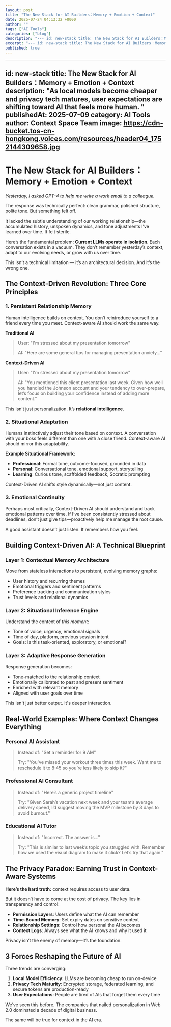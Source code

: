 ```yaml
---
layout: post
title: "The New Stack for AI Builders：Memory + Emotion + Context"
date: 2025-07-24 04:13:32 +0000
author: ""
tags: ["AI Tools"]
categories: ["blog"]
description: "--- id: new-stack title: The New Stack for AI Builders：Memory + Emotion + Context description: As local models become cheaper and privacy tech matures..."
excerpt: "--- id: new-stack title: The New Stack for AI Builders：Memory + Emotion + Contex..."
published: true
---
```


---
id: new-stack
title: The New Stack for AI Builders：Memory + Emotion + Context
description: "As local models become cheaper and privacy tech matures, user expectations are shifting toward AI that feels more human. "
publishedAt: 2025-07-09
category: AI Tools
author: Context Space Team
image: https://cdn-bucket.tos-cn-hongkong.volces.com/resources/header04_1752144309658.jpg
---

# The New Stack for AI Builders：Memory + Emotion + Context

*Yesterday, I asked GPT-4 to help me write a work email to a colleague.*

The response was technically perfect: clean grammar, polished structure, polite tone. But something felt off.

It lacked the subtle understanding of our working relationship—the accumulated history, unspoken dynamics, and tone adjustments I’ve learned over time. It felt sterile.

Here’s the fundamental problem: **Current LLMs operate in isolation**. Each conversation exists in a vacuum. They don’t remember yesterday’s context, adapt to our evolving needs, or grow with us over time.

This isn’t a technical limitation — it’s an architectural decision. And it’s the wrong one.

## The Context-Driven Revolution: Three Core Principles

### 1. Persistent Relationship Memory

Human intelligence builds on context. You don’t reintroduce yourself to a friend every time you meet. Context-aware AI should work the same way.

**Traditional AI**

> User: "I'm stressed about my presentation tomorrow"
>
> AI: "Here are some general tips for managing presentation anxiety..."

**Context-Driven AI**

> User: "I'm stressed about my presentation tomorrow"
>
> AI: "You mentioned this client presentation last week. Given how well you handled the Johnson account and your tendency to over-prepare, let’s focus on building your confidence instead of adding more content."

This isn’t just personalization. It’s **relational intelligence**.

### 2. Situational Adaptation

Humans instinctively adjust their tone based on context. A conversation with your boss feels different than one with a close friend. Context-aware AI should mirror this adaptability.

**Example Situational Framework:**

* **Professional**: Formal tone, outcome-focused, grounded in data
* **Personal**: Conversational tone, emotional support, storytelling
* **Learning**: Curious tone, scaffolded feedback, Socratic prompting

Context-Driven AI shifts style dynamically—not just content.

### 3. Emotional Continuity

Perhaps most critically, Context-Driven AI should understand and track emotional patterns over time. If I’ve been consistently stressed about deadlines, don’t just give tips—proactively help me manage the root cause.

A good assistant doesn’t just listen. It remembers how you feel.

## Building Context-Driven AI: A Technical Blueprint

### Layer 1: Contextual Memory Architecture

Move from stateless interactions to persistent, evolving memory graphs:

* User history and recurring themes
* Emotional triggers and sentiment patterns
* Preference tracking and communication styles
* Trust levels and relational dynamics

### Layer 2: Situational Inference Engine

Understand the context of *this moment*:

* Tone of voice, urgency, emotional signals
* Time of day, platform, previous session intent
* Goals: Is this task-oriented, exploratory, or emotional?

### Layer 3: Adaptive Response Generation

Response generation becomes:

* Tone-matched to the relationship context
* Emotionally calibrated to past and present sentiment
* Enriched with relevant memory
* Aligned with user goals over time

This isn't just better output. It's deeper interaction.

## Real-World Examples: Where Context Changes Everything

### Personal AI Assistant

> Instead of: "Set a reminder for 9 AM"
>
> Try: "You've missed your workout three times this week. Want me to reschedule it to 8:45 so you’re less likely to skip it?"

### Professional AI Consultant

> Instead of: "Here’s a generic project timeline"
>
> Try: "Given Sarah’s vacation next week and your team’s average delivery speed, I’d suggest moving the MVP milestone by 3 days to avoid burnout."

### Educational AI Tutor

> Instead of: "Incorrect. The answer is..."
>
> Try: "This is similar to last week’s topic you struggled with. Remember how we used the visual diagram to make it click? Let’s try that again."

## The Privacy Paradox: Earning Trust in Context-Aware Systems

**Here’s the hard truth:** context requires access to user data.

But it doesn’t have to come at the cost of privacy. The key lies in transparency and control:

* **Permission Layers**: Users define what the AI can remember
* **Time-Bound Memory**: Set expiry dates on sensitive context
* **Relationship Settings**: Control how personal the AI becomes
* **Context Logs**: Always see what the AI knows and why it used it

Privacy isn’t the enemy of memory—it’s the foundation.

## 3 Forces Reshaping the Future of AI

Three trends are converging:

1. **Local Model Efficiency**: LLMs are becoming cheap to run on-device
2. **Privacy Tech Maturity**: Encrypted storage, federated learning, and secure tokens are production-ready
3. **User Expectations**: People are tired of AIs that forget them every time

We’ve seen this before. The companies that nailed personalization in Web 2.0 dominated a decade of digital business.

The same will be true for context in the AI era.
